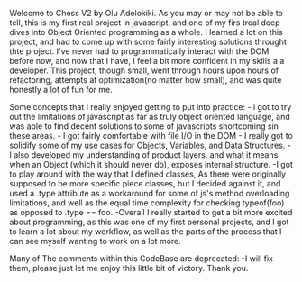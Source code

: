 Welcome to Chess V2 by Olu Adelokiki.
As you may or may not be able to tell, this is my first real project in javascript, and  one of my firs treal deep dives into Object Oriented programming as a whole.
I learned a lot on this project, and had to come up with some fairly interesting solutions throught thte project. I've never had to programmatically interact with the DOM before now, and now that I have, I feel a bit more confident in my skills a a developer. This project, though small, went through hours upon hours of refactoring, attempts at optimization(no matter how small), and was quite honestly a lot of fun for me.

Some concepts that I really enjoyed getting to put into practice:
    - i  got to try out the limitations of javascript as far as truly object oriented language, and was able to find decent solutions to some of javascripts shortcoming sin these areas.
    - I got fairly comfortable with file I/O in the DOM
    - I really got to solidify some of my use cases for Objects, Variables, and Data Structures.
    - I also developed my understanding of product layers, and what it means when an Object (which it should never do), exposes internal structure.
    -I got to play around with the way that I defined classes, As there were originally supposed to be more specific piece classes, but I decided against it, and used a .type attribute as a workaround for some of js's method overloading limitations, and well as the equal time complexity for checking typeof(foo) as opposed to .type == foo.
    -Overall I really started to get a bit more excited about programming, as this was one of my first personal projects, and I got to learn a lot about my workflow, as well as the parts of the process that I can see myself wanting to work on a lot more.

Many of The comments within this CodeBase are deprecated:
    -I will fix them, please just let me enjoy this little bit of victory. Thank you.